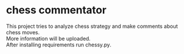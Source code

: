 # chess commentator

This project tries to analyze chess strategy and make comments about chess moves.  
More information will be uploaded.  
After installing requirements run chessy.py. 
